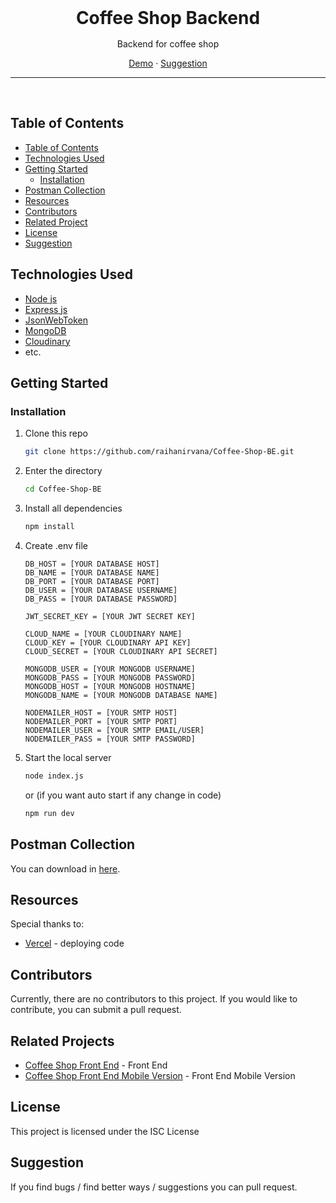 <div align='center' style="text-align: center;">

<h1 style="border:0;margin:1rem">Coffee Shop Backend</h1>

Backend for coffee shop

[Demo](backend-week5.vercel.app) · [Suggestion](mailto:raihanirvana13@gmail.com)

<hr>
<br>

</div>

## Table of Contents

- [Table of Contents](#table-of-contents)
- [Technologies Used](#technologies-used)
- [Getting Started](#getting-started)
  - [Installation](#installation)
- [Postman Collection](#postman-collection)
- [Resources](#resources)
- [Contributors](#contributors)
- [Related Project](#related-projects)
- [License](#license)
- [Suggestion](#suggestion)

## Technologies Used

- [Node js](https://nodejs.org/en/docs)
- [Express js](https://expressjs.com/)
- [JsonWebToken](https://www.npmjs.com/package/jsonwebtoken)
- [MongoDB](https://www.mongodb.com/docs/)
- [Cloudinary](https://cloudinary.com/)
- etc.

## Getting Started

### Installation

1. Clone this repo

   ```bash
   git clone https://github.com/raihanirvana/Coffee-Shop-BE.git
   ```

2. Enter the directory

   ```bash
   cd Coffee-Shop-BE
   ```

3. Install all dependencies

   ```bash
   npm install
   ```

4. Create .env file

   ```env
   DB_HOST = [YOUR DATABASE HOST]
   DB_NAME = [YOUR DATABASE NAME]
   DB_PORT = [YOUR DATABASE PORT]
   DB_USER = [YOUR DATABASE USERNAME]
   DB_PASS = [YOUR DATABASE PASSWORD]

   JWT_SECRET_KEY = [YOUR JWT SECRET KEY]

   CLOUD_NAME = [YOUR CLOUDINARY NAME]
   CLOUD_KEY = [YOUR CLOUDINARY API KEY]
   CLOUD_SECRET = [YOUR CLOUDINARY API SECRET]

   MONGODB_USER = [YOUR MONGODB USERNAME]
   MONGODB_PASS = [YOUR MONGODB PASSWORD]
   MONGODB_HOST = [YOUR MONGODB HOSTNAME]
   MONGODB_NAME = [YOUR MONGODB DATABASE NAME]

   NODEMAILER_HOST = [YOUR SMTP HOST]
   NODEMAILER_PORT = [YOUR SMTP PORT]
   NODEMAILER_USER = [YOUR SMTP EMAIL/USER]
   NODEMAILER_PASS = [YOUR SMTP PASSWORD]
   ```

5. Start the local server

   ```bash
   node index.js
   ```

   or (if you want auto start if any change in code)

   ```bash
   npm run dev
   ```

## Postman Collection

You can download in [here](https://drive.google.com/drive/folders/1zEkRmOgClPXRBaBBTZKbvcoegu0NT56Q?hl=id).

## Resources

Special thanks to:

- [Vercel](https://vercel.com) - deploying code

## Contributors

Currently, there are no contributors to this project. If you would like to contribute, you can submit a pull request.

## Related Projects

- [Coffee Shop Front End](https://github.com/raihanirvana/Coffee-Shop-FrontEnd) - Front End
- [Coffee Shop Front End Mobile Version](https://github.com/raihanirvana/CoffeeShop-Mobile-Native) - Front End Mobile Version

## License

This project is licensed under the ISC License

## Suggestion

If you find bugs / find better ways / suggestions you can pull request.
